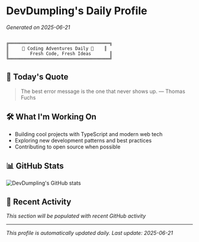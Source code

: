 # DevDumpling's Daily Profile

*Generated on 2025-06-21*

```

╔══════════════════════════════════════╗
║     🚀 Coding Adventures Daily 🚀    ║
║        Fresh Code, Fresh Ideas       ║
╚══════════════════════════════════════╝
```

## 💭 Today's Quote

> The best error message is the one that never shows up. — Thomas Fuchs

## 🛠️ What I'm Working On

- Building cool projects with TypeScript and modern web tech
- Exploring new development patterns and best practices
- Contributing to open source when possible

## 📊 GitHub Stats

![DevDumpling's GitHub stats](https://github-readme-stats.vercel.app/api?username=devdumpling&show_icons=true&theme=professional)

## 🌟 Recent Activity

*This section will be populated with recent GitHub activity*

---

*This profile is automatically updated daily. Last update: 2025-06-21*
